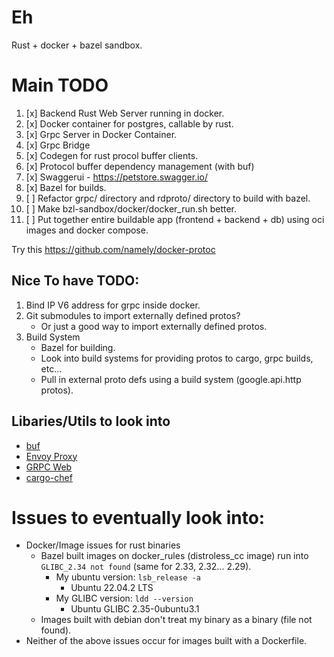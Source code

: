 # Eh

Rust + docker + bazel sandbox.

# Main TODO

1. [x] Backend Rust Web Server running in docker.
2. [x] Docker container for postgres, callable by rust.
3. [x] Grpc Server in Docker Container.
4. [x] Grpc Bridge
5. [x] Codegen for rust procol buffer clients.
6. [x] Protocol buffer dependency management (with buf)
7. [x] Swaggerui - https://petstore.swagger.io/
8. [x] Bazel for builds.
9. [ ] Refactor grpc/ directory and rdproto/ directory to build with bazel.
10. [ ] Make bzl-sandbox/docker/docker_run.sh better.
11. [ ] Put together entire buildable app (frontend + backend + db) using oci images and docker compose.

Try this https://github.com/namely/docker-protoc

## Nice To have TODO:

1. Bind IP V6 address for grpc inside docker.
2. Git submodules to import externally defined protos?
   * Or just a good way to import externally defined protos.
3. Build System
   * Bazel for building.
   * Look into build systems for providing protos to cargo, grpc builds, etc...
   * Pull in external proto defs using a build system (google.api.http protos).

## Libaries/Utils to look into

* [buf](https://github.com/bufbuild/buf)
* [Envoy Proxy](https://www.envoyproxy.io/docs/envoy/latest/intro/what_is_envoy)
* [GRPC Web](https://grpc.io/docs/platforms/web/quickstart/)
* [cargo-chef](https://github.com/LukeMathWalker/cargo-chef)


# Issues to eventually look into:

* Docker/Image issues for rust binaries
  * Bazel built images on docker_rules (distroless_cc image) run into `GLIBC_2.34 not found` (same for 2.33, 2.32... 2.29).
    * My ubuntu version: `lsb_release -a`
      * Ubuntu 22.04.2 LTS
    * My GLIBC version: `ldd --version`
      * Ubuntu GLIBC 2.35-0ubuntu3.1
  * Images built with debian don't treat my binary as a binary (file not found).
* Neither of the above issues occur for images built with a Dockerfile.
